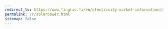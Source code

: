 ```yaml
---
redirect_to: https://www.fingrid.fi/en/electricity-market-information/solar-power/
permalink: /r/solarpower.html
sitemap: false
---
```

